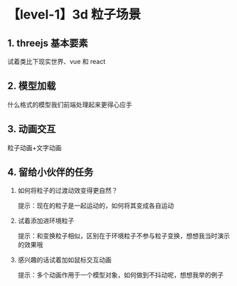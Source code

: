 # 【level-1】3d 粒子场景

## 1. threejs 基本要素

试着类比下现实世界、vue 和 react

## 2. 模型加载

什么格式的模型我们前端处理起来更得心应手

## 3. 动画交互

粒子动画+文字动画

## 4. 留给小伙伴的任务

1. 如何将粒子的过渡动效变得更自然？

   提示：现在的粒子是一起运动的，如何将其变成各自运动

2. 试着添加进环境粒子

   提示：和变换粒子相似，区别在于环境粒子不参与粒子变换，想想我当时演示的效果哦

3. 感兴趣的话试着加如鼠标交互动画

   提示：多个动画作用于一个模型对象，如何做到不抖动呢，想想我举的例子
